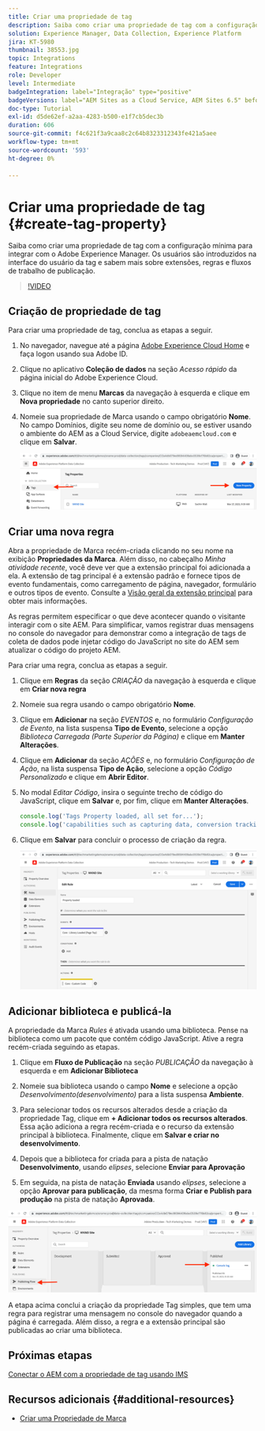 ```yaml
---
title: Criar uma propriedade de tag
description: Saiba como criar uma propriedade de tag com a configuração mínima para integração com o AEM. Os usuários são introduzidos na interface do usuário da tag e sabem mais sobre extensões, regras e fluxos de trabalho de publicação.
solution: Experience Manager, Data Collection, Experience Platform
jira: KT-5980
thumbnail: 38553.jpg
topic: Integrations
feature: Integrations
role: Developer
level: Intermediate
badgeIntegration: label="Integração" type="positive"
badgeVersions: label="AEM Sites as a Cloud Service, AEM Sites 6.5" before-title="false"
doc-type: Tutorial
exl-id: d5de62ef-a2aa-4283-b500-e1f7cb5dec3b
duration: 606
source-git-commit: f4c621f3a9caa8c2c64b8323312343fe421a5aee
workflow-type: tm+mt
source-wordcount: '593'
ht-degree: 0%

---
```


# Criar uma propriedade de tag {#create-tag-property}

Saiba como criar uma propriedade de tag com a configuração mínima para integrar com o Adobe Experience Manager. Os usuários são introduzidos na interface do usuário da tag e sabem mais sobre extensões, regras e fluxos de trabalho de publicação.

>[!VIDEO](https://video.tv.adobe.com/v/38553?quality=12&learn=on)

## Criação de propriedade de tag

Para criar uma propriedade de tag, conclua as etapas a seguir.

1. No navegador, navegue até a página [Adobe Experience Cloud Home](https://experience.adobe.com/) e faça logon usando sua Adobe ID.

1. Clique no aplicativo **Coleção de dados** na seção _Acesso rápido_ da página inicial do Adobe Experience Cloud.

1. Clique no item de menu **Marcas** da navegação à esquerda e clique em **Nova propriedade** no canto superior direito.

1. Nomeie sua propriedade de Marca usando o campo obrigatório **Nome**. No campo Domínios, digite seu nome de domínio ou, se estiver usando o ambiente do AEM as a Cloud Service, digite `adobeaemcloud.com` e clique em **Salvar**.

   ![Propriedades da Marca](assets/tag-properties.png)

## Criar uma nova regra

Abra a propriedade de Marca recém-criada clicando no seu nome na exibição **Propriedades da Marca**. Além disso, no cabeçalho _Minha atividade recente_, você deve ver que a extensão principal foi adicionada a ela. A extensão de tag principal é a extensão padrão e fornece tipos de evento fundamentais, como carregamento de página, navegador, formulário e outros tipos de evento. Consulte a [Visão geral da extensão principal](https://experienceleague.adobe.com/docs/experience-platform/tags/extensions/client/core/overview.html) para obter mais informações.

As regras permitem especificar o que deve acontecer quando o visitante interagir com o site AEM. Para simplificar, vamos registrar duas mensagens no console do navegador para demonstrar como a integração de tags de coleta de dados pode injetar código do JavaScript no site do AEM sem atualizar o código do projeto AEM.

Para criar uma regra, conclua as etapas a seguir.

1. Clique em **Regras** da seção _CRIAÇÃO_ da navegação à esquerda e clique em **Criar nova regra**

1. Nomeie sua regra usando o campo obrigatório **Nome**.

1. Clique em **Adicionar** na seção _EVENTOS_ e, no formulário _Configuração de Evento_, na lista suspensa **Tipo de Evento**, selecione a opção _Biblioteca Carregada (Parte Superior da Página)_ e clique em **Manter Alterações**.

1. Clique em **Adicionar** da seção _AÇÕES_ e, no formulário _Configuração de Ação_, na lista suspensa **Tipo de Ação**, selecione a opção _Código Personalizado_ e clique em **Abrir Editor**.

1. No modal _Editar Código_, insira o seguinte trecho de código do JavaScript, clique em **Salvar** e, por fim, clique em **Manter Alterações**.

   ```javascript
   console.log('Tags Property loaded, all set for...');
   console.log('capabilities such as capturing data, conversion tracking and delivering unique and personalized experiences');
   ```

1. Clique em **Salvar** para concluir o processo de criação da regra.

   ![Nova regra](assets/new-rule.png)

## Adicionar biblioteca e publicá-la

A propriedade da Marca _Rules_ é ativada usando uma biblioteca. Pense na biblioteca como um pacote que contém código JavaScript. Ative a regra recém-criada seguindo as etapas.

1. Clique em **Fluxo de Publicação** na seção _PUBLICAÇÃO_ da navegação à esquerda e em **Adicionar Biblioteca**

1. Nomeie sua biblioteca usando o campo **Nome** e selecione a opção _Desenvolvimento(desenvolvimento)_ para a lista suspensa **Ambiente**.

1. Para selecionar todos os recursos alterados desde a criação da propriedade Tag, clique em **+ Adicionar todos os recursos alterados**. Essa ação adiciona a regra recém-criada e o recurso da extensão principal à biblioteca. Finalmente, clique em **Salvar e criar no desenvolvimento**.

1. Depois que a biblioteca for criada para a pista de natação **Desenvolvimento**, usando _elipses_, selecione **Enviar para Aprovação**

1. Em seguida, na pista de natação **Enviada** usando _elipses_, selecione a opção **Aprovar para publicação**, da mesma forma **Criar e Publish para produção** na pista de natação **Aprovada**.

![Biblioteca publicada](assets/published-library.png)


A etapa acima conclui a criação da propriedade Tag simples, que tem uma regra para registrar uma mensagem no console do navegador quando a página é carregada. Além disso, a regra e a extensão principal são publicadas ao criar uma biblioteca.

## Próximas etapas

[Conectar o AEM com a propriedade de tag usando IMS](connect-aem-tag-property-using-ims.md)


## Recursos adicionais {#additional-resources}

* [Criar uma Propriedade de Marca](https://experienceleague.adobe.com/docs/platform-learn/implement-in-websites/configure-tags/create-a-property.html)
